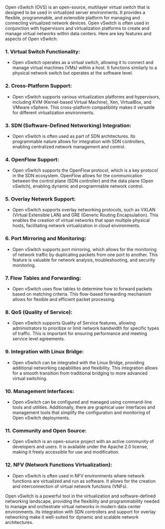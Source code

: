 Open vSwitch (OVS) is an open-source, multilayer virtual switch that is designed to be used in virtualized server environments. It provides a flexible, programmable, and extensible platform for managing and connecting virtualized network devices. Open vSwitch is often used in conjunction with hypervisors and virtualization platforms to create and manage virtual networks within data centers. Here are key features and aspects of Open vSwitch:

### 1. **Virtual Switch Functionality:**
   - Open vSwitch operates as a virtual switch, allowing it to connect and manage virtual machines (VMs) within a host. It functions similarly to a physical network switch but operates at the software level.

### 2. **Cross-Platform Support:**
   - Open vSwitch supports various virtualization platforms and hypervisors, including KVM (Kernel-based Virtual Machine), Xen, VirtualBox, and VMware vSphere. This cross-platform compatibility makes it versatile for different virtualization environments.

### 3. **SDN (Software-Defined Networking) Integration:**
   - Open vSwitch is often used as part of SDN architectures. Its programmable nature allows for integration with SDN controllers, enabling centralized network management and control.

### 4. **OpenFlow Support:**
   - Open vSwitch supports the OpenFlow protocol, which is a key protocol in the SDN ecosystem. OpenFlow allows for the communication between the control plane (SDN controller) and the data plane (Open vSwitch), enabling dynamic and programmable network control.

### 5. **Overlay Network Support:**
   - Open vSwitch supports overlay networking protocols, such as VXLAN (Virtual Extensible LAN) and GRE (Generic Routing Encapsulation). This enables the creation of virtual networks that span multiple physical hosts, facilitating network virtualization in cloud environments.

### 6. **Port Mirroring and Monitoring:**
   - Open vSwitch supports port mirroring, which allows for the monitoring of network traffic by duplicating packets from one port to another. This feature is valuable for network analysis, troubleshooting, and security monitoring.

### 7. **Flow Tables and Forwarding:**
   - Open vSwitch uses flow tables to determine how to forward packets based on matching criteria. This flow-based forwarding mechanism allows for flexible and efficient packet processing.

### 8. **QoS (Quality of Service):**
   - Open vSwitch supports Quality of Service features, allowing administrators to prioritize or limit network bandwidth for specific types of traffic. This is important for ensuring performance and meeting service level agreements.

### 9. **Integration with Linux Bridge:**
   - Open vSwitch can be integrated with the Linux Bridge, providing additional networking capabilities and flexibility. This integration allows for a smooth transition from traditional bridging to more advanced virtual switching.

### 10. **Management Interfaces:**
  - Open vSwitch can be configured and managed using command-line tools and utilities. Additionally, there are graphical user interfaces and management tools that simplify the configuration and monitoring of Open vSwitch deployments.

### 11. **Community and Open Source:**
  - Open vSwitch is an open-source project with an active community of developers and users. It is available under the Apache 2.0 license, making it freely accessible for use and modification.

### 12. **NFV (Network Functions Virtualization):**
  - Open vSwitch is often used in NFV environments where network functions are virtualized and run as software. It allows for the creation and interconnection of virtual network functions (VNFs).

Open vSwitch is a powerful tool in the virtualization and software-defined networking landscape, providing the flexibility and programmability needed to manage and orchestrate virtual networks in modern data center environments. Its integration with SDN controllers and support for overlay networking make it well-suited for dynamic and scalable network architectures.
